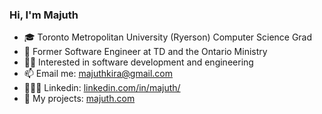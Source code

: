 <h3> Hi, I'm Majuth </h3>

<ul>
    <li>🎓 Toronto Metropolitan University (Ryerson) Computer Science Grad</li>
    <li>🏢 Former Software Engineer at TD and the Ontario Ministry </li>
    <li>👨‍💻 Interested in software development and engineering</li>
    <li>📫 Email me: <a href = "mailto: mkirakalaprathapan@torontomu.ca">majuthkira@gmail.com</a></li>
    <li>👨🏻‍💼 Linkedin: <a href="https://www.linkedin.com/in/majuth/">linkedin.com/in/majuth/</a></li>
    <li>🔗 My projects: <a href="www.majuth.com">majuth.com</a> </li>
</ul>

<!-- <h3> My Github </h3>
<a href="https://github.com/majuthkira">
<img align="center" src="https://github-readme-stats.vercel.app/api/top-langs/?username=majuthkira&hide=ASP.NET,jupyter%20notebook&hide_langs_below=1" height="220px"/>
</a>
<a href="https://github.com/majuthkira">
<img align="center" src="https://github-readme-stats.vercel.app/api?username=majuthkira&count_private=true&hide=stars&show_icons=true&line_height=27" alt="Majuth's github stats" height="220px" />
</a> -->

<!--
**majuthkira/majuthkira** is a ✨ _special_ ✨ repository because its `README.md` (this file) appears on your GitHub profile.

Here are some ideas to get you started:

- 🔭 I’m currently working on ...
- 🌱 I’m currently learning ...
- 👯 I’m looking to collaborate on ...
- 🤔 I’m looking for help with ...
- 💬 Ask me about ...
- 📫 How to reach me: ...
- 😄 Pronouns: ...
- ⚡ Fun fact: ...
-->

